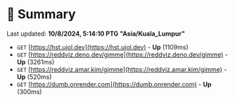 # 📖 Summary
Last updated: **10/8/2024, 5:14:10 PTG "Asia/Kuala_Lumpur"**

- `GET` [https://hst.ujol.dev](https://hst.ujol.dev) - **Up** (1109ms)
- `GET` [https://reddviz.deno.dev/gimme](https://reddviz.deno.dev/gimme) - **Up** (3261ms)
- `GET` [https://reddviz.amar.kim/gimme](https://reddviz.amar.kim/gimme) - **Up** (520ms)
- `GET` [https://dumb.onrender.com](https://dumb.onrender.com) - **Up** (300ms)
